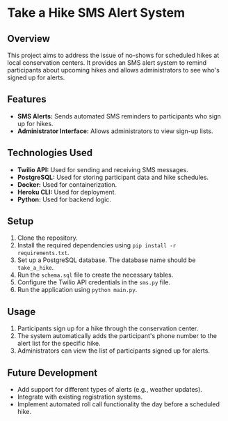 # Take a Hike SMS Alert System

## Overview

This project aims to address the issue of no-shows for scheduled hikes at local conservation centers. It provides an SMS alert system to remind participants about upcoming hikes and allows administrators to see who's signed up for alerts.

## Features

*   **SMS Alerts:** Sends automated SMS reminders to participants who sign up for hikes.
*   **Administrator Interface:** Allows administrators to view sign-up lists.

## Technologies Used

*   **Twilio API:** Used for sending and receiving SMS messages.
*   **PostgreSQL:** Used for storing participant data and hike schedules.
*   **Docker:** Used for containerization.
*   **Heroku CLI:** Used for deployment.
*   **Python:** Used for backend logic.

## Setup

1.  Clone the repository.
2.  Install the required dependencies using `pip install -r requirements.txt`.
3.  Set up a PostgreSQL database. The database name should be `take_a_hike`.
4.  Run the `schema.sql` file to create the necessary tables.
5.  Configure the Twilio API credentials in the `sms.py` file.
6.  Run the application using `python main.py`.

## Usage

1.  Participants sign up for a hike through the conservation center.
2.  The system automatically adds the participant's phone number to the alert list for the specific hike.
3.  Administrators can view the list of participants signed up for alerts.

## Future Development

*   Add support for different types of alerts (e.g., weather updates).
*   Integrate with existing registration systems.
*   Implement automated roll call functionality the day before a scheduled hike.
